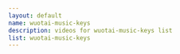 ```yaml
--- 
layout: default
name: wuotai-music-keys
description: videos for wuotai-music-keys list
list: wuotai-music-keys
---
```


<div class="player">
<div id="player"><!-- "https://www.youtube.com/watch?v={{site.data.lists[page.list][0]}}" --></div>
</div>

